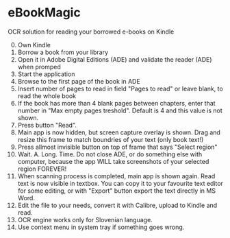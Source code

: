 # eBookMagic
OCR solution for reading your borrowed e-books on Kindle

0. Own Kindle
1. Borrow a book from your library
2. Open it in Adobe Digital Editions (ADE) and validate the reader (ADE) when promped
3. Start the application
4. Browse to the first page of the book in ADE
5. Insert number of pages to read in field "Pages to read" or leave blank, to read the whole book
6. If the book has more than 4 blank pages between chapters, enter that number in "Max empty pages treshold". Default is 4 and this value is not shown.
7. Press button "Read".
8. Main app is now hidden, but screen capture overlay is shown. Drag and resize this frame to match boundries of your text (only book text!)
9. Press allmost invisible button on top of frame that says "Select region"
10. Wait. A. Long. Time. Do not close ADE, or do something else with computer, because the app WILL take screenshots of your selected region FOREVER!
11. When scanning process is completed, main app is shown again. Read text is now visible in textbox. You can copy it to your favourite text editor for some editing,
    or with "Export" button export the text directly in MS Word.
12. Edit the file to your needs, convert it with Calibre, upload to Kindle and read.
13. OCR engine works only for Slovenian language.
14. Use context menu in system tray if something goes wrong.
